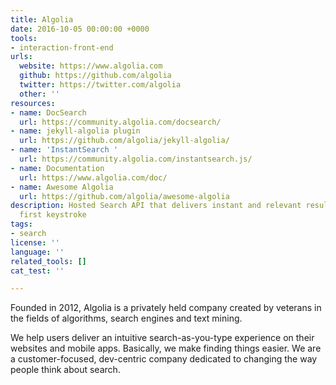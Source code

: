 ```yaml
---
title: Algolia
date: 2016-10-05 00:00:00 +0000
tools:
- interaction-front-end
urls:
  website: https://www.algolia.com
  github: https://github.com/algolia
  twitter: https://twitter.com/algolia
  other: ''
resources:
- name: DocSearch
  url: https://community.algolia.com/docsearch/
- name: jekyll-algolia plugin
  url: https://github.com/algolia/jekyll-algolia/
- name: 'InstantSearch '
  url: https://community.algolia.com/instantsearch.js/
- name: Documentation
  url: https://www.algolia.com/doc/
- name: Awesome Algolia
  url: https://github.com/algolia/awesome-algolia
description: Hosted Search API that delivers instant and relevant results from the
  first keystroke
tags:
- search
license: ''
language: ''
related_tools: []
cat_test: ''

---
```

Founded in 2012, Algolia is a privately held company created by veterans in the fields of algorithms, search engines and text mining.

We help users deliver an intuitive search-as-you-type experience on their websites and mobile apps. Basically, we make finding things easier. We are a customer-focused, dev-centric company dedicated to changing the way people think about search.
